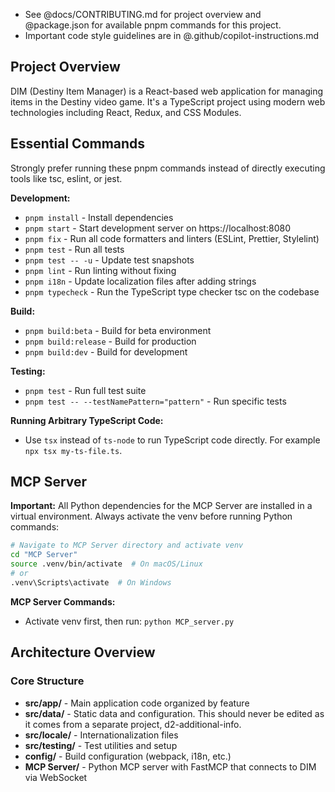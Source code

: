 * See @docs/CONTRIBUTING.md for project overview and @package.json for available pnpm commands for this project.
* Important code style guidelines are in @.github/copilot-instructions.md

## Project Overview

DIM (Destiny Item Manager) is a React-based web application for managing items in the Destiny video game. It's a TypeScript project using modern web technologies including React, Redux, and CSS Modules.

## Essential Commands

Strongly prefer running these pnpm commands instead of directly executing tools like tsc, eslint, or jest.

**Development:**
- `pnpm install` - Install dependencies
- `pnpm start` - Start development server on https://localhost:8080
- `pnpm fix` - Run all code formatters and linters (ESLint, Prettier, Stylelint)
- `pnpm test` - Run all tests
- `pnpm test -- -u` - Update test snapshots
- `pnpm lint` - Run linting without fixing
- `pnpm i18n` - Update localization files after adding strings
- `pnpm typecheck` - Run the TypeScript type checker tsc on the codebase

**Build:**
- `pnpm build:beta` - Build for beta environment
- `pnpm build:release` - Build for production
- `pnpm build:dev` - Build for development

**Testing:**
- `pnpm test` - Run full test suite
- `pnpm test -- --testNamePattern="pattern"` - Run specific tests

**Running Arbitrary TypeScript Code:**
- Use `tsx` instead of `ts-node` to run TypeScript code directly. For example `npx tsx my-ts-file.ts`.

## MCP Server

**Important:** All Python dependencies for the MCP Server are installed in a virtual environment. Always activate the venv before running Python commands:

```bash
# Navigate to MCP Server directory and activate venv
cd "MCP Server"
source .venv/bin/activate  # On macOS/Linux
# or
.venv\Scripts\activate  # On Windows
```

**MCP Server Commands:**
- Activate venv first, then run: `python MCP_server.py`

## Architecture Overview

### Core Structure
- **src/app/** - Main application code organized by feature
- **src/data/** - Static data and configuration. This should never be edited as it comes from a separate project, d2-additional-info.
- **src/locale/** - Internationalization files
- **src/testing/** - Test utilities and setup
- **config/** - Build configuration (webpack, i18n, etc.)
- **MCP Server/** - Python MCP server with FastMCP that connects to DIM via WebSocket
